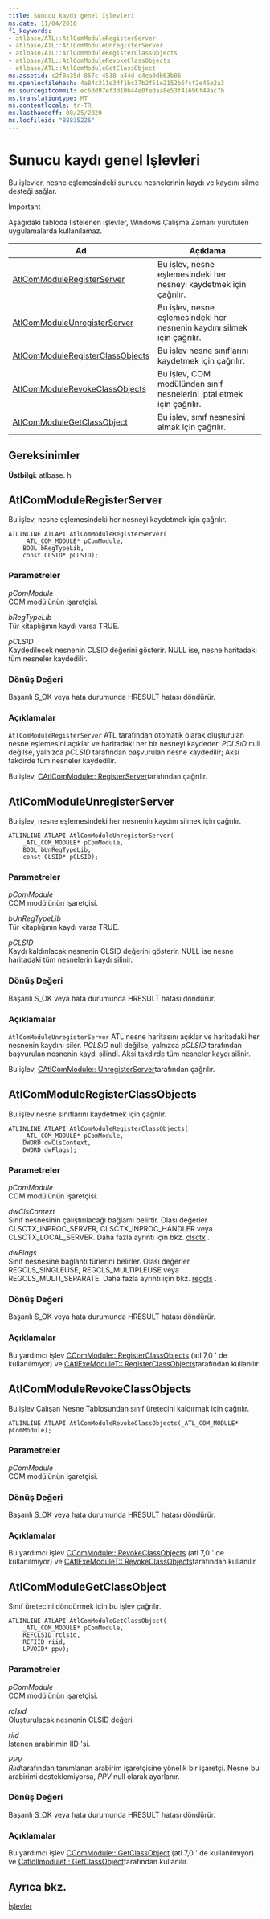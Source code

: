 ```yaml
---
title: Sunucu kaydı genel Işlevleri
ms.date: 11/04/2016
f1_keywords:
- atlbase/ATL::AtlComModuleRegisterServer
- atlbase/ATL::AtlComModuleUnregisterServer
- atlbase/ATL::AtlComModuleRegisterClassObjects
- atlbase/ATL::AtlComModuleRevokeClassObjects
- atlbase/ATL::AtlComModuleGetClassObject
ms.assetid: c2f0a35d-857c-4538-a44d-c4ea0db63b06
ms.openlocfilehash: 4a84c311e34f1bc37b2f51e2152b6fcf2e46e2a3
ms.sourcegitcommit: ec6dd97ef3d10b44e0fedaa8e53f41696f49ac7b
ms.translationtype: MT
ms.contentlocale: tr-TR
ms.lasthandoff: 08/25/2020
ms.locfileid: "88835226"
---
```

# <a name="server-registration-global-functions"></a>Sunucu kaydı genel Işlevleri

Bu işlevler, nesne eşlemesindeki sunucu nesnelerinin kaydı ve kaydını silme desteği sağlar.

> [!IMPORTANT]
> Aşağıdaki tabloda listelenen işlevler, Windows Çalışma Zamanı yürütülen uygulamalarda kullanılamaz.

|Ad|Açıklama|
|-|-|
|[AtlComModuleRegisterServer](#atlcommoduleregisterserver)|Bu işlev, nesne eşlemesindeki her nesneyi kaydetmek için çağrılır.|
|[AtlComModuleUnregisterServer](#atlcommoduleunregisterserver)|Bu işlev, nesne eşlemesindeki her nesnenin kaydını silmek için çağrılır.|
|[AtlComModuleRegisterClassObjects](#atlcommoduleregisterclassobjects)|Bu işlev nesne sınıflarını kaydetmek için çağrılır.|
|[AtlComModuleRevokeClassObjects](#atlcommodulerevokeclassobjects)|Bu işlev, COM modülünden sınıf nesnelerini iptal etmek için çağrılır.|
|[AtlComModuleGetClassObject](#atlcommodulegetclassobject)|Bu işlev, sınıf nesnesini almak için çağrılır.|

## <a name="requirements"></a>Gereksinimler

**Üstbilgi:** atlbase. h

## <a name="atlcommoduleregisterserver"></a><a name="atlcommoduleregisterserver"></a> AtlComModuleRegisterServer

Bu işlev, nesne eşlemesindeki her nesneyi kaydetmek için çağrılır.

```
ATLINLINE ATLAPI AtlComModuleRegisterServer(
    _ATL_COM_MODULE* pComModule,
    BOOL bRegTypeLib,
    const CLSID* pCLSID);
```

### <a name="parameters"></a>Parametreler

*pComModule*<br/>
COM modülünün işaretçisi.

*bRegTypeLib*<br/>
Tür kitaplığının kaydı varsa TRUE.

*pCLSID*<br/>
Kaydedilecek nesnenin CLSID değerini gösterir. NULL ise, nesne haritadaki tüm nesneler kaydedilir.

### <a name="return-value"></a>Dönüş Değeri

Başarılı S_OK veya hata durumunda HRESULT hatası döndürür.

### <a name="remarks"></a>Açıklamalar

`AtlComModuleRegisterServer` ATL tarafından otomatik olarak oluşturulan nesne eşlemesini açıklar ve haritadaki her bir nesneyi kaydeder. *PCLSıD* null değilse, yalnızca *pCLSID* tarafından başvurulan nesne kaydedilir; Aksi takdirde tüm nesneler kaydedilir.

Bu işlev, [CAtlComModule:: RegisterServer](catlcommodule-class.md#registerserver)tarafından çağrılır.

## <a name="atlcommoduleunregisterserver"></a><a name="atlcommoduleunregisterserver"></a> AtlComModuleUnregisterServer

Bu işlev, nesne eşlemesindeki her nesnenin kaydını silmek için çağrılır.

```
ATLINLINE ATLAPI AtlComModuleUnregisterServer(
    _ATL_COM_MODULE* pComModule,
    BOOL bUnRegTypeLib,
    const CLSID* pCLSID);
```

### <a name="parameters"></a>Parametreler

*pComModule*<br/>
COM modülünün işaretçisi.

*bUnRegTypeLib*<br/>
Tür kitaplığının kaydı varsa TRUE.

*pCLSID*<br/>
Kaydı kaldırılacak nesnenin CLSID değerini gösterir. NULL ise nesne haritadaki tüm nesnelerin kaydı silinir.

### <a name="return-value"></a>Dönüş Değeri

Başarılı S_OK veya hata durumunda HRESULT hatası döndürür.

### <a name="remarks"></a>Açıklamalar

`AtlComModuleUnregisterServer` ATL nesne haritasını açıklar ve haritadaki her nesnenin kaydını siler. *PCLSıD* null değilse, yalnızca *pCLSID* tarafından başvurulan nesnenin kaydı silindi. Aksi takdirde tüm nesneler kaydı silinir.

Bu işlev, [CAtlComModule:: UnregisterServer](catlcommodule-class.md#unregisterserver)tarafından çağrılır.

## <a name="atlcommoduleregisterclassobjects"></a><a name="atlcommoduleregisterclassobjects"></a> AtlComModuleRegisterClassObjects

Bu işlev nesne sınıflarını kaydetmek için çağrılır.

```
ATLINLINE ATLAPI AtlComModuleRegisterClassObjects(
    _ATL_COM_MODULE* pComModule,
    DWORD dwClsContext,
    DWORD dwFlags);
```

### <a name="parameters"></a>Parametreler

*pComModule*<br/>
COM modülünün işaretçisi.

*dwClsContext*<br/>
Sınıf nesnesinin çalıştırılacağı bağlamı belirtir. Olası değerler CLSCTX_INPROC_SERVER, CLSCTX_INPROC_HANDLER veya CLSCTX_LOCAL_SERVER. Daha fazla ayrıntı için bkz. [clsctx](/windows/win32/api/wtypesbase/ne-wtypesbase-clsctx) .

*dwFlags*<br/>
Sınıf nesnesine bağlantı türlerini belirler. Olası değerler REGCLS_SINGLEUSE, REGCLS_MULTIPLEUSE veya REGCLS_MULTI_SEPARATE. Daha fazla ayrıntı için bkz. [regcls](/windows/win32/api/combaseapi/ne-combaseapi-regcls) .

### <a name="return-value"></a>Dönüş Değeri

Başarılı S_OK veya hata durumunda HRESULT hatası döndürür.

### <a name="remarks"></a>Açıklamalar

Bu yardımcı işlev [CComModule:: RegisterClassObjects](ccommodule-class.md#registerclassobjects) (atl 7,0 ' de kullanılmıyor) ve [CAtlExeModuleT:: RegisterClassObjects](catlexemodulet-class.md#registerclassobjects)tarafından kullanılır.

## <a name="atlcommodulerevokeclassobjects"></a><a name="atlcommodulerevokeclassobjects"></a> AtlComModuleRevokeClassObjects

Bu işlev Çalışan Nesne Tablosundan sınıf üretecini kaldırmak için çağrılır.

```
ATLINLINE ATLAPI AtlComModuleRevokeClassObjects(_ATL_COM_MODULE* pComModule);
```

### <a name="parameters"></a>Parametreler

*pComModule*<br/>
COM modülünün işaretçisi.

### <a name="return-value"></a>Dönüş Değeri

Başarılı S_OK veya hata durumunda HRESULT hatası döndürür.

### <a name="remarks"></a>Açıklamalar

Bu yardımcı işlev [CComModule:: RevokeClassObjects](ccommodule-class.md#revokeclassobjects) (atl 7,0 ' de kullanılmıyor) ve [CAtlExeModuleT:: RevokeClassObjects](catlexemodulet-class.md#revokeclassobjects)tarafından kullanılır.

## <a name="atlcommodulegetclassobject"></a><a name="atlcommodulegetclassobject"></a> AtlComModuleGetClassObject

Sınıf üretecini döndürmek için bu işlev çağrılır.

```
ATLINLINE ATLAPI AtlComModuleGetClassObject(
    _ATL_COM_MODULE* pComModule,
    REFCLSID rclsid,
    REFIID riid,
    LPVOID* ppv);
```

### <a name="parameters"></a>Parametreler

*pComModule*<br/>
COM modülünün işaretçisi.

*rclsıd*<br/>
Oluşturulacak nesnenin CLSID değeri.

*riıd*<br/>
İstenen arabirimin IID 'si.

*PPV*<br/>
*Riıd*tarafından tanımlanan arabirim işaretçisine yönelik bir işaretçi. Nesne bu arabirimi desteklemiyorsa, *PPV* null olarak ayarlanır.

### <a name="return-value"></a>Dönüş Değeri

Başarılı S_OK veya hata durumunda HRESULT hatası döndürür.

### <a name="remarks"></a>Açıklamalar

Bu yardımcı işlev [CComModule:: GetClassObject](ccommodule-class.md#getclassobject) (atl 7,0 ' de kullanılmıyor) ve [Catldllmodület:: GetClassObject](catldllmodulet-class.md#getclassobject)tarafından kullanılır.

## <a name="see-also"></a>Ayrıca bkz.

[İşlevler](../../atl/reference/atl-functions.md)

